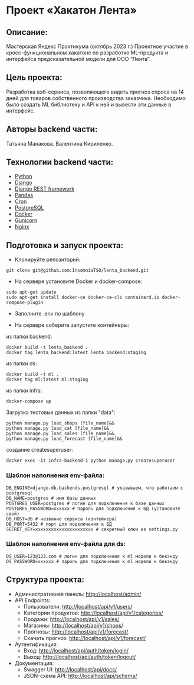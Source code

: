 # __Проект «Хакатон Лента»__

## __Описание__:
Мастерская Яндекс Практикума (октябрь 2023 г.)
Проектное участие в кросс-функциональном хакатоне по разработке ML-продукта и 
интерфейса предсказательной модели для ООО “Лента”. 

## __Цель проекта__:  
Разработка вэб-сервиса, позволяющего видеть прогноз спроса на 14 дней для товаров 
собственного производства заказчика. Необходимо было создать ML библиотеку и API к ней 
и вывести эти данные в интерфейс.

## __Авторы backend части__:
Татьяна Манакова.
Валентина Кириленко.

## __Технологии backend части__:

* [Python](https://www.python.org/)
* [Django](https://www.djangoproject.com/)
* [Django REST framework](https://www.django-rest-framework.org/)
* [Pandas](https://pandas.pydata.org)
* [Cron](https://cron.com)
* [PostgreSQL](https://www.postgresql.org/)
* [Docker](https://www.docker.com/)
* [Gunicorn](https://gunicorn.org/)
* [Nginx](https://nginx.org/)

## __Подготовка и запуск проекта__:

* Клонируйте репозиторий:

```
git clone git@github.com:InsomniaTSO/lenta_backend.git
```

* На сервере установите Docker и docker-compose:

```
sudo apt-get update
sudo apt-get install docker-ce docker-ce-cli containerd.io docker-compose-plugin
```

* Заполните .env по шаблону

* На сервере соберите запустите контейнеры:

из папки backend:
```
docker build -t lenta_backend .
docker tag lenta_backend:latest lenta_backend:staging

```

из папки ds:
```
docker build -t ml .
docker tag ml:latest ml:staging

```

из папки infra:
```
docker-compose up

```

Загрузка тестовых данных из папки "data":
```
python manage.py load_shops [file_name]&&
python manage.py load_cat [file_name]&&
python manage.py load_sales [file_name]&&
python manage.py load_forecast [file_name]&&
```


создание createsuperuser:
```
docker exec -it infra-backend-1 python manage.py createsuperuser

```

### __Шаблон наполнения env-файла__:

```
DB_ENGINE=django.db.backends.postgresql # указываем, что работаем с postgresql
DB_NAME=postgres # имя базы данных
POSTGRES_USER=postgres # логин для подключения к базе данных
POSTGRES_PASSWORD=xxxxxx # пароль для подключения к БД (установите свой)
DB_HOST=db # название сервиса (контейнера)
DB_PORT=5432 # порт для подключения к БД
SECRET_KEY=xxxxxxxxxxxxxxxxxxxxxx # секретный ключ из settings.py
```

### __Шаблон наполнения env-файла для ds__:
```
DS_USER=123@123.com # логин для подключения к ml модели к бекэнду
DS_PASSWORD=xxxxxx # пароль для подключения к ml модели к бекэнду
```

## Структура проекта:

- Административная панель: [http://localhost/admin/](http://localhost/admin/)
- API Endpoints:
  - Пользователи: [http://localhost/api/v1/users/](http://localhost/api/v1/users/)
  - Категории продуктов: [http://localhost/api/v1/categories/](http://localhost/api/v1/categories/)
  - Продажи: [http://localhost/api/v1/sales/](http://localhost/api/v1/sales/)
  - Магазины: [http://localhost/api/v1/shops/](http://localhost/api/v1/shops/)
  - Прогнозы: [http://localhost/api/v1/forecast/](http://localhost/api/v1/forecast/)
  - Скачать прогноз: [http://localhost/api/v1/forecast/](http://localhost/api/v1/forecast/)
- Аутентификация:
  - Вход: [http://localhost/api/auth/token/login/](http://localhost/api/auth/token/login/)
  - Выход: [http://localhost/api/auth/token/logout/](http://localhost/api/auth/token/logout/)
- Документация:
  - Swagger UI: [http://localhost/api/docs/](http://localhost/api/docs/)
  - JSON-схема API: [http://localhost/api/schema/](http://localhost/api/schema/)
